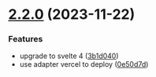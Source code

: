 # [2.2.0](https://github.com/phucnguyen035/frontend-mentor-rest-countries/compare/v2.1.0...v2.2.0) (2023-11-22)


### Features

* upgrade to svelte 4 ([3b1d040](https://github.com/phucnguyen035/frontend-mentor-rest-countries/commit/3b1d040fa8c14ea25eceb5ec04dd38fce5d7c494))
* use adapter vercel to deploy ([0e50d7d](https://github.com/phucnguyen035/frontend-mentor-rest-countries/commit/0e50d7d7d450af3f04fffc6a6d64f2b66eadf008))
